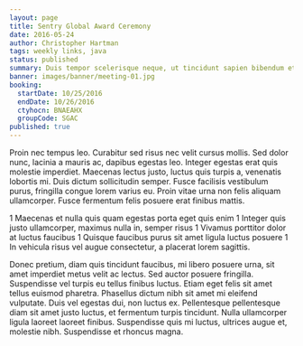 ```yaml
---
layout: page
title: Sentry Global Award Ceremony
date: 2016-05-24
author: Christopher Hartman
tags: weekly links, java
status: published
summary: Duis tempor scelerisque neque, ut tincidunt sapien bibendum et. Donec.
banner: images/banner/meeting-01.jpg
booking:
  startDate: 10/25/2016
  endDate: 10/26/2016
  ctyhocn: BNAEAHX
  groupCode: SGAC
published: true
---
```

Proin nec tempus leo. Curabitur sed risus nec velit cursus mollis. Sed dolor nunc, lacinia a mauris ac, dapibus egestas leo. Integer egestas erat quis molestie imperdiet. Maecenas lectus justo, luctus quis turpis a, venenatis lobortis mi. Duis dictum sollicitudin semper. Fusce facilisis vestibulum purus, fringilla congue lorem varius eu. Proin vitae urna non felis aliquam ullamcorper. Fusce fermentum felis posuere erat finibus mattis.

1 Maecenas et nulla quis quam egestas porta eget quis enim
1 Integer quis justo ullamcorper, maximus nulla in, semper risus
1 Vivamus porttitor dolor at luctus faucibus
1 Quisque faucibus purus sit amet ligula luctus posuere
1 In vehicula risus vel augue consectetur, a placerat lorem sagittis.

Donec pretium, diam quis tincidunt faucibus, mi libero posuere urna, sit amet imperdiet metus velit ac lectus. Sed auctor posuere fringilla. Suspendisse vel turpis eu tellus finibus luctus. Etiam eget felis sit amet tellus euismod pharetra. Phasellus dictum nibh sit amet mi eleifend vulputate. Duis vel egestas dui, non luctus ex. Pellentesque pellentesque diam sit amet justo luctus, et fermentum turpis tincidunt. Nulla ullamcorper ligula laoreet laoreet finibus. Suspendisse quis mi luctus, ultrices augue et, molestie nibh. Suspendisse et rhoncus magna.
